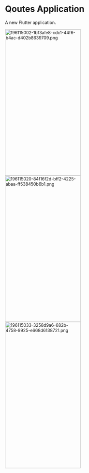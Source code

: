 # Qoutes Application

A new Flutter application.

<img align="left" src="https://user-images.githubusercontent.com/107684279/196115002-1b13afe8-cdc1-44f6-b4ac-d402b8639709.png" alt="196115002-1b13afe8-cdc1-44f6-b4ac-d402b8639709.png" width=250 height=480/>

<img align="left" src="https://user-images.githubusercontent.com/107684279/196115020-84f16f2d-bff2-4225-abaa-ff538450b6b1.png" alt="196115020-84f16f2d-bff2-4225-abaa-ff538450b6b1.png" width=250 height=480/>

<img align="left" src="https://user-images.githubusercontent.com/107684279/196115033-3258d9a6-682b-4758-9925-e668d6138721.png" alt="196115033-3258d9a6-682b-4758-9925-e668d6138721.png" width=250 height=480/>


